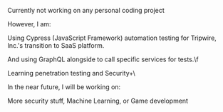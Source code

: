Currently not working on any personal coding project

However, I am:

Using Cypress (JavaScript Framework) automation testing for Tripwire, Inc.'s transition to SaaS platform.  


And using GraphQL alongside to call specific services for tests.\f



Learning penetration testing and Security+\



In the near future, I will be working on:

More security stuff, Machine Learning, or Game development
